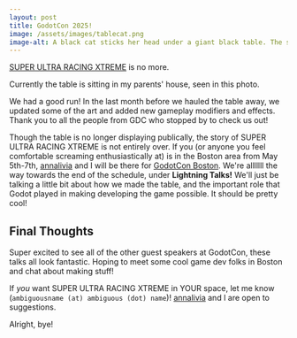 ```yaml
---
layout: post
title: GodotCon 2025!
image: /assets/images/tablecat.png
image-alt: A black cat sticks her head under a giant black table. The sides of the table reach down just above the floor, so there's not a lot of room for her to squeeze under. There is a red button and some colorful lines on the surface of the table.
---
```


[SUPER ULTRA RACING XTREME](https://www.sfmoma.org/exhibition/artcade/) is no more<!--more-->.

Currently the table is sitting in my parents' house, seen in this photo.

We had a good run! In the last month before we hauled the table away, we updated some of the art and added new gameplay modifiers and effects. Thank you to all the people from GDC who stopped by to check us out!

Though the table is no longer displaying publically, the story of SUPER ULTRA RACING XTREME is not entirely over. If you (or anyone you feel comfortable screaming enthusiastically at) is in the Boston area from May 5th-7th, [annalivia](https://annalivia.xyz) and I will be there for [GodotCon Boston](https://conference.godotengine.org/2025/schedule/). We're alllllll the way towards the end of the schedule, under **Lightning Talks!** We'll just be talking a little bit about how we made the table, and the important role that Godot played in making developing the game possible. It should be pretty cool!

## Final Thoughts

Super excited to see all of the other guest speakers at GodotCon, these talks all look fantastic. Hoping to meet some cool game dev folks in Boston and chat about making stuff!

If *you* want SUPER ULTRA RACING XTREME in YOUR space, let me know (`ambiguousname (at) ambiguous (dot) name`)! [annalivia](https://annalivia.xyz/) and I are open to suggestions.

Alright, bye!